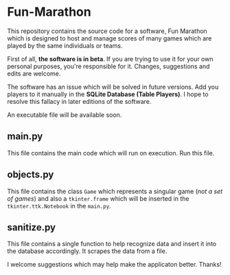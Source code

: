 # Fun-Marathon
This repository contains the source code for a software, Fun Marathon which is designed to host and manage scores of many games which are
played by the same individuals or teams.

First of all, **the software is in beta**. If you are trying to use it for your own personal purposes, you're responsible for it.
Changes, suggestions and edits are welcome.

The software has an issue which will be solved in future versions. Add you players to it manually in the **SQLite Database (Table Players)**.
I hope to resolve this fallacy in later editions of the software.

An executable file will be available soon.

## main.py
This file contains the main code which will run on execution. Run this file.

## objects.py
This file contains the class `Game` which represents a singular game (*not a set of games*) and also a `tkinter.frame` which will be
inserted in the `tkinter.ttk.Notebook` in the `main.py`.

## sanitize.py
This file contains a single function to help recognize data and insert it into the database accordingly. It scrapes the data from a file.

I welcome suggestions which may help make the applicaton better. Thanks!
